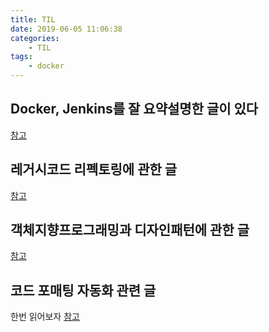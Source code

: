 ```yaml
---
title: TIL
date: 2019-06-05 11:06:38
categories:
    - TIL
tags:
    - docker
---
```


## Docker, Jenkins를 잘 요약설명한 글이 있다

[참고](https://tora-it-kingdom.tistory.com/21)

## 레거시코드 리펙토링에 관한 글

[참고](https://chodragon9.github.io//blog/legacy-code-to-easy-code-2/)

## 객체지향프로그래밍과 디자인패턴에 관한 글

[참고](https://hanwong.github.io/2019/06/02/codespitz-01/index.html)

## 코드 포매팅 자동화 관련 글

한번 읽어보자
[참고](https://jbee.io/web/formatting-code-automatically/?fbclid=IwAR2MR1WBkvlR_-r_RLSnEopaAvIvQ_CVc8oZT1LLRZ4VPLWkYYtSdJtSA1s)
